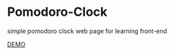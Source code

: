 # Pomodoro-Clock
simple pomodoro clock web page for learning front-end

<a href="https://shashankbhat10.github.io/Pomodoro-Clock/"> DEMO </a>

